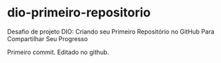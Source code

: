 # dio-primeiro-repositorio

Desafio de projeto DIO: Criando seu Primeiro Repositório no GitHub Para Compartilhar Seu Progresso

Primeiro commit. Editado no github.
